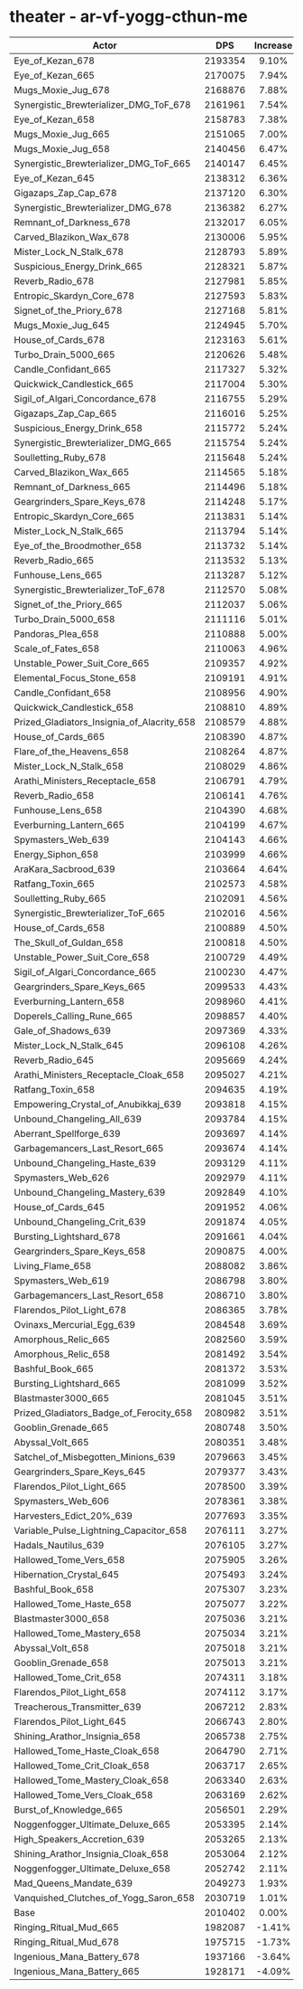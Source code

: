 # theater - ar-vf-yogg-cthun-me
| Actor | DPS | Increase |
|---|:---:|:---:|
|Eye_of_Kezan_678|2193354|9.10%|
|Eye_of_Kezan_665|2170075|7.94%|
|Mugs_Moxie_Jug_678|2168876|7.88%|
|Synergistic_Brewterializer_DMG_ToF_678|2161961|7.54%|
|Eye_of_Kezan_658|2158783|7.38%|
|Mugs_Moxie_Jug_665|2151065|7.00%|
|Mugs_Moxie_Jug_658|2140456|6.47%|
|Synergistic_Brewterializer_DMG_ToF_665|2140147|6.45%|
|Eye_of_Kezan_645|2138312|6.36%|
|Gigazaps_Zap_Cap_678|2137120|6.30%|
|Synergistic_Brewterializer_DMG_678|2136382|6.27%|
|Remnant_of_Darkness_678|2132017|6.05%|
|Carved_Blazikon_Wax_678|2130006|5.95%|
|Mister_Lock_N_Stalk_678|2128793|5.89%|
|Suspicious_Energy_Drink_665|2128321|5.87%|
|Reverb_Radio_678|2127981|5.85%|
|Entropic_Skardyn_Core_678|2127593|5.83%|
|Signet_of_the_Priory_678|2127168|5.81%|
|Mugs_Moxie_Jug_645|2124945|5.70%|
|House_of_Cards_678|2123163|5.61%|
|Turbo_Drain_5000_665|2120626|5.48%|
|Candle_Confidant_665|2117327|5.32%|
|Quickwick_Candlestick_665|2117004|5.30%|
|Sigil_of_Algari_Concordance_678|2116755|5.29%|
|Gigazaps_Zap_Cap_665|2116016|5.25%|
|Suspicious_Energy_Drink_658|2115772|5.24%|
|Synergistic_Brewterializer_DMG_665|2115754|5.24%|
|Soulletting_Ruby_678|2115648|5.24%|
|Carved_Blazikon_Wax_665|2114565|5.18%|
|Remnant_of_Darkness_665|2114496|5.18%|
|Geargrinders_Spare_Keys_678|2114248|5.17%|
|Entropic_Skardyn_Core_665|2113831|5.14%|
|Mister_Lock_N_Stalk_665|2113794|5.14%|
|Eye_of_the_Broodmother_658|2113732|5.14%|
|Reverb_Radio_665|2113532|5.13%|
|Funhouse_Lens_665|2113287|5.12%|
|Synergistic_Brewterializer_ToF_678|2112570|5.08%|
|Signet_of_the_Priory_665|2112037|5.06%|
|Turbo_Drain_5000_658|2111116|5.01%|
|Pandoras_Plea_658|2110888|5.00%|
|Scale_of_Fates_658|2110063|4.96%|
|Unstable_Power_Suit_Core_665|2109357|4.92%|
|Elemental_Focus_Stone_658|2109191|4.91%|
|Candle_Confidant_658|2108956|4.90%|
|Quickwick_Candlestick_658|2108810|4.89%|
|Prized_Gladiators_Insignia_of_Alacrity_658|2108579|4.88%|
|House_of_Cards_665|2108390|4.87%|
|Flare_of_the_Heavens_658|2108264|4.87%|
|Mister_Lock_N_Stalk_658|2108029|4.86%|
|Arathi_Ministers_Receptacle_658|2106791|4.79%|
|Reverb_Radio_658|2106141|4.76%|
|Funhouse_Lens_658|2104390|4.68%|
|Everburning_Lantern_665|2104199|4.67%|
|Spymasters_Web_639|2104143|4.66%|
|Energy_Siphon_658|2103999|4.66%|
|AraKara_Sacbrood_639|2103664|4.64%|
|Ratfang_Toxin_665|2102573|4.58%|
|Soulletting_Ruby_665|2102091|4.56%|
|Synergistic_Brewterializer_ToF_665|2102016|4.56%|
|House_of_Cards_658|2100889|4.50%|
|The_Skull_of_Guldan_658|2100818|4.50%|
|Unstable_Power_Suit_Core_658|2100729|4.49%|
|Sigil_of_Algari_Concordance_665|2100230|4.47%|
|Geargrinders_Spare_Keys_665|2099533|4.43%|
|Everburning_Lantern_658|2098960|4.41%|
|Doperels_Calling_Rune_665|2098857|4.40%|
|Gale_of_Shadows_639|2097369|4.33%|
|Mister_Lock_N_Stalk_645|2096108|4.26%|
|Reverb_Radio_645|2095669|4.24%|
|Arathi_Ministers_Receptacle_Cloak_658|2095027|4.21%|
|Ratfang_Toxin_658|2094635|4.19%|
|Empowering_Crystal_of_Anubikkaj_639|2093818|4.15%|
|Unbound_Changeling_All_639|2093784|4.15%|
|Aberrant_Spellforge_639|2093697|4.14%|
|Garbagemancers_Last_Resort_665|2093674|4.14%|
|Unbound_Changeling_Haste_639|2093129|4.11%|
|Spymasters_Web_626|2092979|4.11%|
|Unbound_Changeling_Mastery_639|2092849|4.10%|
|House_of_Cards_645|2091952|4.06%|
|Unbound_Changeling_Crit_639|2091874|4.05%|
|Bursting_Lightshard_678|2091661|4.04%|
|Geargrinders_Spare_Keys_658|2090875|4.00%|
|Living_Flame_658|2088082|3.86%|
|Spymasters_Web_619|2086798|3.80%|
|Garbagemancers_Last_Resort_658|2086710|3.80%|
|Flarendos_Pilot_Light_678|2086365|3.78%|
|Ovinaxs_Mercurial_Egg_639|2084548|3.69%|
|Amorphous_Relic_665|2082560|3.59%|
|Amorphous_Relic_658|2081492|3.54%|
|Bashful_Book_665|2081372|3.53%|
|Bursting_Lightshard_665|2081099|3.52%|
|Blastmaster3000_665|2081045|3.51%|
|Prized_Gladiators_Badge_of_Ferocity_658|2080982|3.51%|
|Gooblin_Grenade_665|2080748|3.50%|
|Abyssal_Volt_665|2080351|3.48%|
|Satchel_of_Misbegotten_Minions_639|2079663|3.45%|
|Geargrinders_Spare_Keys_645|2079377|3.43%|
|Flarendos_Pilot_Light_665|2078500|3.39%|
|Spymasters_Web_606|2078361|3.38%|
|Harvesters_Edict_20%_639|2077693|3.35%|
|Variable_Pulse_Lightning_Capacitor_658|2076111|3.27%|
|Hadals_Nautilus_639|2076105|3.27%|
|Hallowed_Tome_Vers_658|2075905|3.26%|
|Hibernation_Crystal_645|2075493|3.24%|
|Bashful_Book_658|2075307|3.23%|
|Hallowed_Tome_Haste_658|2075077|3.22%|
|Blastmaster3000_658|2075036|3.21%|
|Hallowed_Tome_Mastery_658|2075034|3.21%|
|Abyssal_Volt_658|2075018|3.21%|
|Gooblin_Grenade_658|2075013|3.21%|
|Hallowed_Tome_Crit_658|2074311|3.18%|
|Flarendos_Pilot_Light_658|2074112|3.17%|
|Treacherous_Transmitter_639|2067212|2.83%|
|Flarendos_Pilot_Light_645|2066743|2.80%|
|Shining_Arathor_Insignia_658|2065738|2.75%|
|Hallowed_Tome_Haste_Cloak_658|2064790|2.71%|
|Hallowed_Tome_Crit_Cloak_658|2063717|2.65%|
|Hallowed_Tome_Mastery_Cloak_658|2063340|2.63%|
|Hallowed_Tome_Vers_Cloak_658|2063169|2.62%|
|Burst_of_Knowledge_665|2056501|2.29%|
|Noggenfogger_Ultimate_Deluxe_665|2053395|2.14%|
|High_Speakers_Accretion_639|2053265|2.13%|
|Shining_Arathor_Insignia_Cloak_658|2053064|2.12%|
|Noggenfogger_Ultimate_Deluxe_658|2052742|2.11%|
|Mad_Queens_Mandate_639|2049273|1.93%|
|Vanquished_Clutches_of_Yogg_Saron_658|2030719|1.01%|
|Base|2010402|0.00%|
|Ringing_Ritual_Mud_665|1982087|-1.41%|
|Ringing_Ritual_Mud_678|1975715|-1.73%|
|Ingenious_Mana_Battery_678|1937166|-3.64%|
|Ingenious_Mana_Battery_665|1928171|-4.09%|
